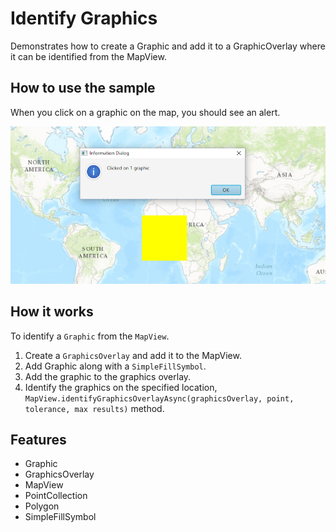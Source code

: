 <h1>Identify Graphics</h1>

<p>Demonstrates how to create a Graphic and add it to a GraphicOverlay where it can be identified from the MapView.</p>

<h2>How to use the sample</h2>

<p>When you click on a graphic on the map, you should see an alert.</p>

<p><img src="IdentifyGraphics.png" alt="" title="" /></p>

<h2>How it works</h2>

<p>To identify a <code>Graphic</code> from the <code>MapView</code>.</p>

<ol>
    <li>Create a <code>GraphicsOverlay</code> and add it to the MapView.</li>
    <li>Add Graphic along with a <code>SimpleFillSymbol</code>. </li>
    <li>Add the graphic to the graphics overlay. </li>
    <li>Identify the graphics on the specified location, <code>MapView.identifyGraphicsOverlayAsync(graphicsOverlay, point, tolerance, max results)</code> method.</li>
</ol>

<h2>Features</h2>

<ul>
    <li>Graphic</li>
    <li>GraphicsOverlay</li>
    <li>MapView</li>
    <li>PointCollection</li>
    <li>Polygon</li>
    <li>SimpleFillSymbol</li>
</ul>
